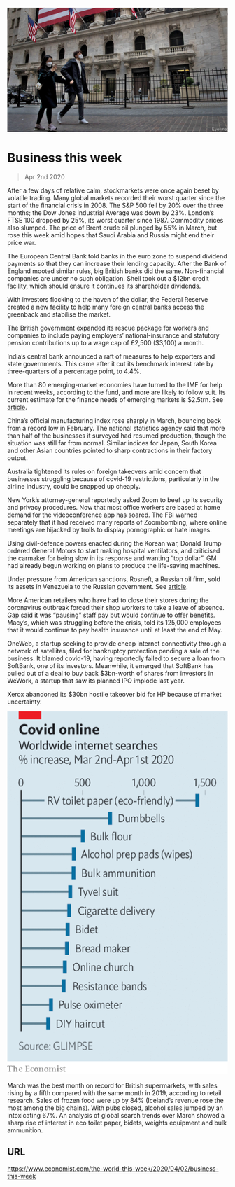 ![](./images/20200404_WWP501.jpg)

# Business this week

> Apr 2nd 2020

After a few days of relative calm, stockmarkets were once again beset by volatile trading. Many global markets recorded their worst quarter since the start of the financial crisis in 2008. The S&P 500 fell by 20% over the three months; the Dow Jones Industrial Average was down by 23%. London’s FTSE 100 dropped by 25%, its worst quarter since 1987. Commodity prices also slumped. The price of Brent crude oil plunged by 55% in March, but rose this week amid hopes that Saudi Arabia and Russia might end their price war.

The European Central Bank told banks in the euro zone to suspend dividend payments so that they can increase their lending capacity. After the Bank of England mooted similar rules, big British banks did the same. Non-financial companies are under no such obligation. Shell took out a $12bn credit facility, which should ensure it continues its shareholder dividends.

With investors flocking to the haven of the dollar, the Federal Reserve created a new facility to help many foreign central banks access the greenback and stabilise the market.

The British government expanded its rescue package for workers and companies to include paying employers’ national-insurance and statutory pension contributions up to a wage cap of £2,500 ($3,100) a month.

India’s central bank announced a raft of measures to help exporters and state governments. This came after it cut its benchmark interest rate by three-quarters of a percentage point, to 4.4%.

More than 80 emerging-market economies have turned to the IMF for help in recent weeks, according to the fund, and more are likely to follow suit. Its current estimate for the finance needs of emerging markets is $2.5trn. See [article](https://www.economist.com//finance-and-economics/2020/04/04/emerging-market-lockdowns-match-rich-world-ones-the-handouts-do-not).

China’s official manufacturing index rose sharply in March, bouncing back from a record low in February. The national statistics agency said that more than half of the businesses it surveyed had resumed production, though the situation was still far from normal. Similar indices for Japan, South Korea and other Asian countries pointed to sharp contractions in their factory output.

Australia tightened its rules on foreign takeovers amid concern that businesses struggling because of covid-19 restrictions, particularly in the airline industry, could be snapped up cheaply.

New York’s attorney-general reportedly asked Zoom to beef up its security and privacy procedures. Now that most office workers are based at home demand for the videoconference app has soared. The FBI warned separately that it had received many reports of Zoombombing, where online meetings are hijacked by trolls to display pornographic or hate images.

Using civil-defence powers enacted during the Korean war, Donald Trump ordered General Motors to start making hospital ventilators, and criticised the carmaker for being slow in its response and wanting “top dollar”. GM had already begun working on plans to produce the life-saving machines.

Under pressure from American sanctions, Rosneft, a Russian oil firm, sold its assets in Venezuela to the Russian government. See [article](https://www.economist.com//leaders/2020/04/02/why-putins-favourite-oil-firm-dumped-its-venezuelan-assets).

More American retailers who have had to close their stores during the coronavirus outbreak forced their shop workers to take a leave of absence. Gap said it was “pausing” staff pay but would continue to offer benefits. Macy’s, which was struggling before the crisis, told its 125,000 employees that it would continue to pay health insurance until at least the end of May.

OneWeb, a startup seeking to provide cheap internet connectivity through a network of satellites, filed for bankruptcy protection pending a sale of the business. It blamed covid-19, having reportedly failed to secure a loan from SoftBank, one of its investors. Meanwhile, it emerged that SoftBank has pulled out of a deal to buy back $3bn-worth of shares from investors in WeWork, a startup that saw its planned IPO implode last year.

Xerox abandoned its $30bn hostile takeover bid for  HP because of market uncertainty.



![](./images/20200404_WWC095.png)

March was the best month on record for British supermarkets, with sales rising by a fifth compared with the same month in 2019, according to retail research. Sales of frozen food were up by 84% (Iceland’s revenue rose the most among the big chains). With pubs closed, alcohol sales jumped by an intoxicating 67%. An analysis of global search trends over March showed a sharp rise of interest in eco toilet paper, bidets, weights equipment and bulk ammunition.

## URL

https://www.economist.com/the-world-this-week/2020/04/02/business-this-week
